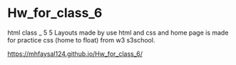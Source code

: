 # Hw_for_class_6
html class _ 5
5 Layouts made by use html and css and home page is made for practice css (home to float) from w3 s3school.

https://mhfaysal124.github.io/Hw_for_class_6/
